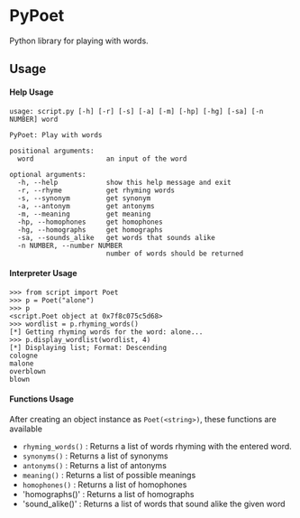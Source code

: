 # PyPoet
Python library for playing with words.

## Usage

#### Help Usage

```console
usage: script.py [-h] [-r] [-s] [-a] [-m] [-hp] [-hg] [-sa] [-n NUMBER] word

PyPoet: Play with words

positional arguments:
  word                  an input of the word

optional arguments:
  -h, --help            show this help message and exit
  -r, --rhyme           get rhyming words
  -s, --synonym         get synonym
  -a, --antonym         get antonyms
  -m, --meaning         get meaning
  -hp, --homophones     get homophones
  -hg, --homographs     get homographs
  -sa, --sounds_alike   get words that sounds alike
  -n NUMBER, --number NUMBER
                        number of words should be returned
```

#### Interpreter Usage

```python3
>>> from script import Poet
>>> p = Poet("alone")
>>> p
<script.Poet object at 0x7f8c075c5d68>
>>> wordlist = p.rhyming_words()
[*] Getting rhyming words for the word: alone...
>>> p.display_wordlist(wordlist, 4)
[*] Displaying list; Format: Descending
cologne
malone
overblown
blown
```

#### Functions Usage

After creating an object instance as `Poet(<string>)`, these functions are available

- `rhyming_words()` : Returns a list of words rhyming with the entered word.
- `synonyms()` : Returns a list of synonyms
- `antonyms()` : Returns a list of antonyms
- `meaning()` : Returns a list of possible meanings
- `homophones()` : Returns a list of homophones
- 'homographs()' : Returns a list of homographs
- 'sound_alike()' : Returns a list of words that sound alike the given word